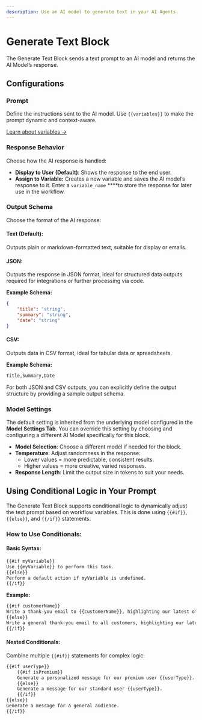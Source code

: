 ```yaml
---
description: Use an AI model to generate text in your AI Agents.
---
```


# Generate Text Block

The Generate Text Block sends a text prompt to an AI model and returns the AI Model’s response.

## Configurations

### **Prompt**

Define the instructions sent to the AI model. Use `{{variables}}` to make the prompt dynamic and context-aware.

[Learn about variables →](../variables/)

### **Response Behavior**

Choose how the AI response is handled:

* **Display to User (Default)**: Shows the response to the end user.
* **Assign to Variable:** Creates a new variable and saves the AI model’s response to it. Enter a `variable_name` \*\*\*\*to store the response for later use in the workflow.

### Output Schema

Choose the format of the AI response:

#### **Text (Default):**&#x20;

Outputs plain or markdown-formatted text, suitable for display or emails.

#### **JSON:**&#x20;

Outputs the response in JSON format, ideal for structured data outputs required for integrations or further processing via code.

**Example Schema:**

```json
{
    "title": "string",
    "summary": "string",
    "date": "string"
}
```

#### **CSV:**&#x20;

Outputs data in CSV format, ideal for tabular data or spreadsheets.

**Example Schema:**

```markdown
Title,Summary,Date
```

For both JSON and CSV outputs, you can explicitly define the output structure by providing a sample output schema.

### **Model Settings**

The default setting is inherited from the underlying model configured in the **Model Settings Tab**. You can override this setting by choosing and configuring a different AI Model specifically for this block.

* **Model Selection**: Choose a different model if needed for the block.
* **Temperature**: Adjust randomness in the response:
  * Lower values = more predictable, consistent results.
  * Higher values = more creative, varied responses.
* **Response Length**: Limit the output size in tokens to suit your needs.

## **Using Conditional Logic in Your Prompt**

The Generate Text Block supports conditional logic to dynamically adjust the text prompt based on workflow variables. This is done using `{{#if}}`, `{{else}}`, and `{{/if}}` statements.

### **How to Use Conditionals**:

#### **Basic Syntax**:

```markdown
{{#if myVariable}}
Use {{myVariable}} to perform this task.
{{else}}
Perform a default action if myVariable is undefined.
{{/if}}
```

**Example:**

```markdown
{{#if customerName}}
Write a thank-you email to {{customerName}}, highlighting our latest offers.
{{else}}
Write a general thank-you email to all customers, highlighting our latest offers.
{{/if}}
```

#### **Nested Conditionals**:

Combine multiple `{{#if}}` statements for complex logic:

```markdown
{{#if userType}}
    {{#if isPremium}}
    Generate a personalized message for our premium user {{userType}}.
    {{else}}
    Generate a message for our standard user {{userType}}.
    {{/if}}
{{else}}
Generate a message for a general audience.
{{/if}}
```
